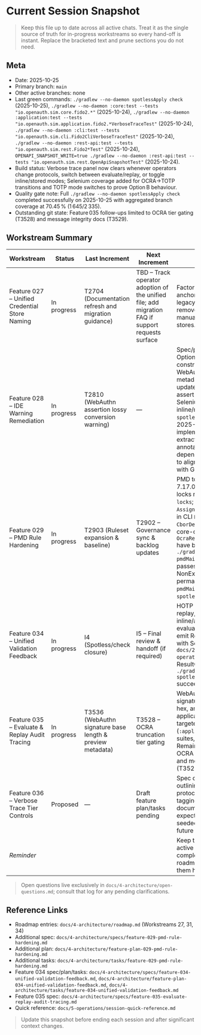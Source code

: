 # Current Session Snapshot

> Keep this file up to date across all active chats. Treat it as the single source of truth for in-progress workstreams so every hand-off is instant. Replace the bracketed text and prune sections you do not need.

## Meta
- Date: 2025-10-25
- Primary branch: `main`
- Other active branches: none
- Last green commands: `./gradlew --no-daemon spotlessApply check` (2025-10-25), `./gradlew --no-daemon :core:test --tests "io.openauth.sim.core.fido2.*"` (2025-10-24), `./gradlew --no-daemon :application:test --tests "io.openauth.sim.application.fido2.*VerboseTraceTest"` (2025-10-24), `./gradlew --no-daemon :cli:test --tests "io.openauth.sim.cli.Fido2CliVerboseTraceTest"` (2025-10-24), `./gradlew --no-daemon :rest-api:test --tests "io.openauth.sim.rest.Fido2*Test"` (2025-10-24), `OPENAPI_SNAPSHOT_WRITE=true ./gradlew --no-daemon :rest-api:test --tests "io.openauth.sim.rest.OpenApiSnapshotTest"` (2025-10-24).
- Build status: Verbose trace panel now clears whenever operators change protocols, switch between evaluate/replay, or toggle inline/stored modes; Selenium coverage added for OCRA→TOTP transitions and TOTP mode switches to prove Option B behaviour.
- Quality gate note: Full `./gradlew --no-daemon spotlessApply check` completed successfully on 2025-10-25 with aggregated branch coverage at 70.45 % (1 645/2 335).
- Outstanding git state: Feature 035 follow-ups limited to OCRA tier gating (T3528) and message integrity docs (T3529).

## Workstream Summary
| Workstream | Status | Last Increment | Next Increment | Notes |
|------------|--------|----------------|----------------|-------|
| Feature 027 – Unified Credential Store Naming | In progress | T2704 (Documentation refresh and migration guidance) | TBD – Track operator adoption of the unified file; add migration FAQ if support requests surface | Factory/CLI/REST defaults anchored to `credentials.db`; legacy fallback checks removed, docs now instruct manual migration for existing stores. |
| Feature 028 – IDE Warning Remediation | In progress | T2810 (WebAuthn assertion lossy conversion warning) | — | Spec/plan/tasks added, Option B locked, TOTP constructors cleaned, WebAuthn attestation/REST metadata assertions updated; CLI/REST tests assert generated OTPs, Selenium suites verify inline/replay controls, full `spotlessApply check` passes; 2025-10-19 clarifications implemented (DTO extraction + SpotBugs annotation export); rest-api dependency lock refreshed to align `checker-qual` 3.51.1 with Gradle force. |
| Feature 029 – PMD Rule Hardening | In progress | T2903 (Ruleset expansion & baseline) | T2902 – Governance sync & backlog updates | PMD toolVersion bumped to 7.17.0 with dependency locks refreshed via `--write-locks`; legacy `AssignmentInOperand` findings in CLI `MaintenanceCli`, core `CborDecoder`/`SimpleJson`, and core-ocra `OcraReplayVerifierBenchmark` have been refactored and `./gradlew --no-daemon pmdMain pmdTest` now passes; NonExhaustiveSwitch added permanently with green `pmdMain pmdTest` + `spotlessApply check`. |
| Feature 034 – Unified Validation Feedback | In progress | I4 (Spotless/check closure) | I5 – Final review & handoff (if required) | HOTP inline/replay, TOTP replay, WebAuthn inline/attestation, and OCRA evaluate/replay flows now emit ResultCard messaging with Selenium coverage. `docs/2-how-to/use-ocra-operator-ui.md` covers the ResultCard behaviour and `./gradlew --no-daemon spotlessApply check` succeeded on 2025-10-22. |
| Feature 035 – Evaluate & Replay Audit Tracing | In progress | T3536 (WebAuthn signature base length & preview metadata) | T3528 – OCRA truncation tier gating | WebAuthn traces now report signature-base lengths, full hex, and previews across application/CLI layers with targeted tests (`:application:test` verbose suites, `:cli:test` FIDO2). Remaining scope covers OCRA tier gating (T3528) and message integrity docs (T3529). |
| Feature 036 – Verbose Trace Tier Controls | Proposed | — | Draft feature plan/tasks pending | Spec drafted 2025-10-25 outlining shared tier helper, protocol-wide attribute tagging, and documentation/test expectations; roadmap entry seeded while toggles remain future scope. |
| _Reminder_ |  |  |  | Keep this table limited to active workstreams; move completed features to the roadmap instead of tracking them here. |

> Open questions live exclusively in `docs/4-architecture/open-questions.md`; consult that log for any pending clarifications.

## Reference Links
- Roadmap entries: `docs/4-architecture/roadmap.md` (Workstreams 27, 31, 34)
- Additional spec: `docs/4-architecture/specs/feature-029-pmd-rule-hardening.md`
- Additional plan: `docs/4-architecture/feature-plan-029-pmd-rule-hardening.md`
- Additional tasks: `docs/4-architecture/tasks/feature-029-pmd-rule-hardening.md`
- Feature 034 spec/plan/tasks: `docs/4-architecture/specs/feature-034-unified-validation-feedback.md`, `docs/4-architecture/feature-plan-034-unified-validation-feedback.md`, `docs/4-architecture/tasks/feature-034-unified-validation-feedback.md`
- Feature 035 spec: `docs/4-architecture/specs/feature-035-evaluate-replay-audit-tracing.md`
- Quick reference: `docs/5-operations/session-quick-reference.md`

> Update this snapshot before ending each session and after significant context changes.
